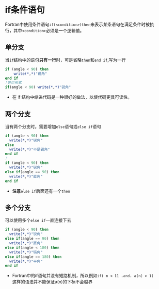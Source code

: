# if条件语句

Fortran中使用条件语句`if(<condition>)then`来表示某条语句在满足条件时被执行，其中`<condition>`必须是一个逻辑值。

## 单分支

当`if`结构中的语句**只有一行**时，可是省略`then`和`end if`,写为一行

``` fortran
if (angle < 90) then
    write(*,*)"锐角"
end if
!等价形式
if(angle < 90) write(*,*)"锐角" 
```
- 在 if 结构中缩进代码是一种很好的做法，以使代码更具可读性。 

## 两个分支

当有两个分支时，需要增加`else`语句或`else if`语句

``` fortran
if (angle < 90) then
  write(*,*)"锐角"
else
  write(*,*)"不是锐角"
end if
!
if (angle < 90) then
  write(*,*)"锐角"
else if(angle == 90) then
  write(*,*)"直角"
end if
```
- **注意**`else if`后面还有一个`then`
  
## 多个分支

可以使用多个`else if`一直连接下去

``` fortran
if (angle < 90) then
  write(*,*)"锐角"
else if(angle == 90) then
  write(*,*)"直角"
else if(angle < 180) then
  write(*,*)"钝角"
else if(angle == 180) then
  write(*,*)"平角"
end if
```
- Fortran中的if语句并没有短路机制，所以例如`if( n < 11 .and. a(n) > 1) `这样的语法并不能保证a(n)的下标不会越界
